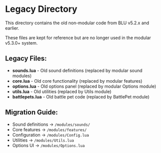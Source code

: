 # Legacy Directory

This directory contains the old non-modular code from BLU v5.2.x and earlier.

These files are kept for reference but are no longer used in the modular v5.3.0+ system.

## Legacy Files:
- **sounds.lua** - Old sound definitions (replaced by modular sound modules)
- **core.lua** - Old core functionality (replaced by modular features)
- **options.lua** - Old options panel (replaced by modular Options module)
- **utils.lua** - Old utilities (replaced by Utils module)
- **battlepets.lua** - Old battle pet code (replaced by BattlePet module)

## Migration Guide:
- Sound definitions → `/modules/sounds/`
- Core features → `/modules/features/`
- Configuration → `/modules/Config.lua`
- Utilities → `/modules/Utils.lua`
- Options UI → `/modules/Options.lua`